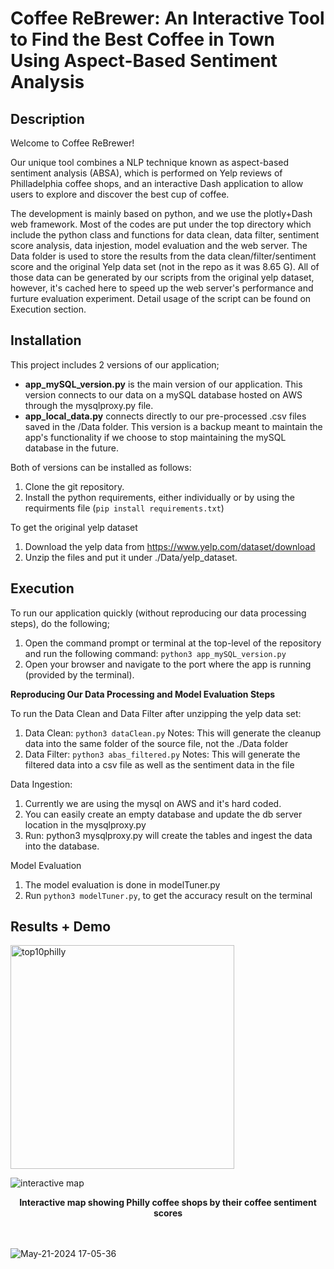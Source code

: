 # Coffee ReBrewer: An Interactive Tool to Find the Best Coffee in Town Using Aspect-Based Sentiment Analysis


## Description
Welcome to Coffee ReBrewer!

Our unique tool combines a NLP technique known as aspect-based sentiment analysis (ABSA), which is performed on Yelp reviews of Philladelphia coffee shops, and an interactive Dash application to allow users to explore and discover the best cup of coffee.

The development is mainly based on python, and we use the plotly+Dash web framework. Most of the codes are put under the top directory which include the python class and functions for data clean, data filter, sentiment score analysis, data injestion, model evaluation and the web server. The Data folder is used to store the results from the data clean/filter/sentiment score and the original Yelp data set (not in the repo as it was 8.65 G). All of those data can be generated by our scripts from the original yelp dataset, however, it's cached here to speed up the web server's performance and furture evaluation experiment. Detail usage of the script can be found on Execution section.


## Installation
This project includes 2 versions of our application; 
* **app_mySQL_version.py** is the main version of our application. This version connects to our data on a mySQL database hosted on AWS through the mysqlproxy.py file.
* **app_local_data.py** connects directly to our pre-processed .csv files saved in the /Data folder. This version is a backup meant to maintain the app's functionality if we choose to stop maintaining the mySQL database in the future.


Both of versions can be installed as follows:
1. Clone the git repository.
2. Install the python requirements, either individually or by using the requirments file (```pip install requirements.txt```)


To get the original yelp dataset
1. Download the yelp data from https://www.yelp.com/dataset/download
2. Unzip the files and put it under ./Data/yelp_dataset.

## Execution
To run our application quickly (without reproducing our data processing steps), do the following;
1. Open the command prompt or terminal at the top-level of the repository and run the following command: 
    ```python3 app_mySQL_version.py```
2. Open your browser and navigate to the port where the app is running (provided by the terminal).

**Reproducing Our Data Processing and Model Evaluation Steps**

To run the Data Clean and Data Filter after unzipping the yelp data set:
1. Data Clean: ```python3 dataClean.py``` 
Notes: This will generate the cleanup data into the same folder of the source file, not the ./Data folder
2. Data Filter: ```python3 abas_filtered.py```
Notes: This will generate the filtered data into a csv file as well as the sentiment data in the file

Data Ingestion:
1. Currently we are using the mysql on AWS and it's hard coded. 
2. You can easily create an empty database and update the db server location in the mysqlproxy.py
3. Run: python3 mysqlproxy.py will create the tables and ingest the data into the database.

Model Evaluation
1. The model evaluation is done in modelTuner.py
2. Run ```python3 modelTuner.py```, to get the accuracy result on the terminal

## Results + Demo
<img width="358" alt="top10philly" src="https://github.com/itsanhtuanho/Discovering-the-Best-Coffee-Shops-in-Philadelphia-using-Aspect-Based-Sentiment-Analysis-and-Dash/assets/46179761/18304300-9235-4527-957f-d5f9949959e3"> <br>



![interactive map](https://github.com/itsanhtuanho/Discovering-the-Best-Coffee-Shops-in-Philadelphia-using-Aspect-Based-Sentiment-Analysis-and-Dash/assets/46179761/f06c25f3-68a5-4c9e-8676-f149ded63dee) 
<div align="center">
  <strong>Interactive map showing Philly coffee shops by their coffee sentiment scores</strong>
</div> <br><br>


![May-21-2024 17-05-36](https://github.com/itsanhtuanho/Discovering-the-Best-Coffee-Shops-in-Philadelphia-using-Aspect-Based-Sentiment-Analysis-and-Dash/assets/46179761/dd08df76-5dc8-4d04-a802-b31458560e0c)








